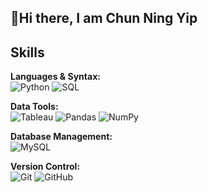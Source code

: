 ## 👋Hi there, I am Chun Ning Yip

## Skills
**Languages & Syntax:**  
![Python](https://img.shields.io/badge/-Python-3776AB?style=for-the-badge&logo=python&logoColor=ffffff)  ![SQL](https://img.shields.io/badge/-SQL-003B57?style=for-the-badge&logo=sql&logoColor=ffffff)

**Data Tools:**  
![Tableau](https://img.shields.io/badge/-Tableau-E97627?style=for-the-badge&logo=tableau&logoColor=ffffff)  ![Pandas](https://img.shields.io/badge/-Pandas-150458?style=for-the-badge&logo=pandas&logoColor=ffffff)  ![NumPy](https://img.shields.io/badge/-NumPy-013243?style=for-the-badge&logo=numpy&logoColor=ffffff)

**Database Management:**  
![MySQL](https://img.shields.io/badge/-MySQL-4479A1?style=for-the-badge&logo=mysql&logoColor=ffffff)

**Version Control:**  
![Git](https://img.shields.io/badge/-Git-F05032?style=for-the-badge&logo=git&logoColor=ffffff)  ![GitHub](https://img.shields.io/badge/-GitHub-181717?style=for-the-badge&logo=github&logoColor=ffffff)
<!--


## GitHub Stats
![GitHub Stats](https://github-readme-stats.vercel.app/api?username=YOUR_USERNAME&show_icons=true&hide_title=true&hide=prs&count_private=true&theme=radical)
**ning733/ning733** is a ✨ _special_ ✨ repository because its `README.md` (this file) appears on your GitHub profile.

Here are some ideas to get you started:

- 🔭 I’m currently working on ...
- 🌱 I’m currently learning ...
- 👯 I’m looking to collaborate on ...
- 🤔 I’m looking for help with ...
- 💬 Ask me about ...
- 📫 How to reach me: ...
- 😄 Pronouns: ...
- ⚡ Fun fact: ...
-->
